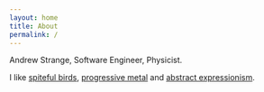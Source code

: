 ```yaml
---
layout: home
title: About
permalink: /
---
```


Andrew Strange, Software Engineer, Physicist.

I like [spiteful birds](https://falseknees.com/327.html), [progressive metal](https://open.spotify.com/album/0KQyC28P9808r0oKKNgHvp) and [abstract expressionism](https://www.tate.org.uk/art/artists/mark-rothko-1875).
